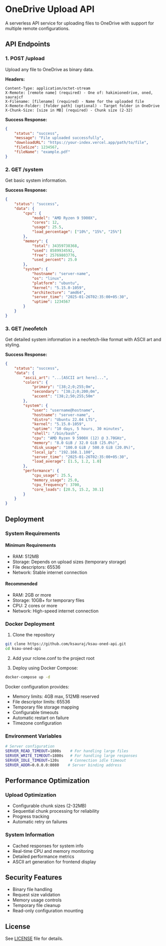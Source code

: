 # OneDrive Upload API

A serverless API service for uploading files to OneDrive with support for multiple remote configurations.

## API Endpoints

### 1. POST /upload

Upload any file to OneDrive as binary data.

**Headers:**
```
Content-Type: application/octet-stream
X-Remote: [remote name] (required) - One of: hakimionedrive, oned, saurajcf
X-Filename: [filename] (required) - Name for the uploaded file
X-Remote-Folder: [folder path] (optional) - Target folder in OneDrive
X-Chunk-Size: [size in MB] (required) - Chunk size (2-32)
```

**Success Response:**
```json
{
    "status": "success",
    "message": "File uploaded successfully",
    "downloadURL": "https://your-index.vercel.app/path/to/file",
    "fileSize": 1234567,
    "fileName": "example.pdf"
}
```

### 2. GET /system

Get basic system information.

**Success Response:**
```json
{
    "status": "success",
    "data": {
        "cpu": {
            "model": "AMD Ryzen 9 5900X",
            "cores": 12,
            "usage": 25.5,
            "load_percentage": ["10%", "15%", "25%"]
        },
        "memory": {
            "total": 34359738368,
            "used": 8589934592,
            "free": 25769803776,
            "used_percent": 25.0
        },
        "system": {
            "hostname": "server-name",
            "os": "linux",
            "platform": "ubuntu",
            "kernel": "5.15.0-1059",
            "architecture": "amd64",
            "server_time": "2025-01-26T02:35:00+05:30",
            "uptime": 1234567
        }
    }
}
```

### 3. GET /neofetch

Get detailed system information in a neofetch-like format with ASCII art and styling.

**Success Response:**
```json
{
    "status": "success",
    "data": {
        "ascii_art": "...[ASCII art here]...",
        "colors": {
            "primary": "[38;2;0;255;0m",
            "secondary": "[38;2;0;200;0m",
            "accent": "[38;2;50;255;50m"
        },
        "system": {
            "user": "username@hostname",
            "hostname": "server-name",
            "distro": "Ubuntu 22.04 LTS",
            "kernel": "5.15.0-1059",
            "uptime": "10 days, 5 hours, 30 minutes",
            "shell": "/bin/bash",
            "cpu": "AMD Ryzen 9 5900X (12) @ 3.70GHz",
            "memory": "8.0 GiB / 32.0 GiB (25.0%)",
            "disk_usage": "100.0 GiB / 500.0 GiB (20.0%)",
            "local_ip": "192.168.1.100",
            "server_time": "2025-01-26T02:35:00+05:30",
            "load_average": [1.5, 1.2, 1.0]
        },
        "performance": {
            "cpu_usage": 25.5,
            "memory_usage": 25.0,
            "cpu_frequency": 3700,
            "core_loads": [20.5, 15.2, 30.1]
        }
    }
}
```

## Deployment

### System Requirements

#### Minimum Requirements
- RAM: 512MB
- Storage: Depends on upload sizes (temporary storage)
- File descriptors: 65536
- Network: Stable internet connection

#### Recommended
- RAM: 2GB or more
- Storage: 10GB+ for temporary files
- CPU: 2 cores or more
- Network: High-speed internet connection

### Docker Deployment

1. Clone the repository
```bash
git clone https://github.com/ksauraj/ksau-oned-api.git
cd ksau-oned-api
```

2. Add your rclone.conf to the project root

3. Deploy using Docker Compose:
```bash
docker-compose up -d
```

Docker configuration provides:
- Memory limits: 4GB max, 512MB reserved
- File descriptor limits: 65536
- Temporary file storage mapping
- Configurable timeouts
- Automatic restart on failure
- Timezone configuration

### Environment Variables

```bash
# Server configuration
SERVER_READ_TIMEOUT=1800s    # For handling large files
SERVER_WRITE_TIMEOUT=1800s   # For handling large responses
SERVER_IDLE_TIMEOUT=120s     # Connection idle timeout
SERVER_ADDR=0.0.0.0:8080    # Server binding address
```

## Performance Optimization

### Upload Optimization
- Configurable chunk sizes (2-32MB)
- Sequential chunk processing for reliability
- Progress tracking
- Automatic retry on failures

### System Information
- Cached responses for system info
- Real-time CPU and memory monitoring
- Detailed performance metrics
- ASCII art generation for frontend display

## Security Features
- Binary file handling
- Request size validation
- Memory usage controls
- Temporary file cleanup
- Read-only configuration mounting

## License

See [LICENSE](LICENSE) file for details.
